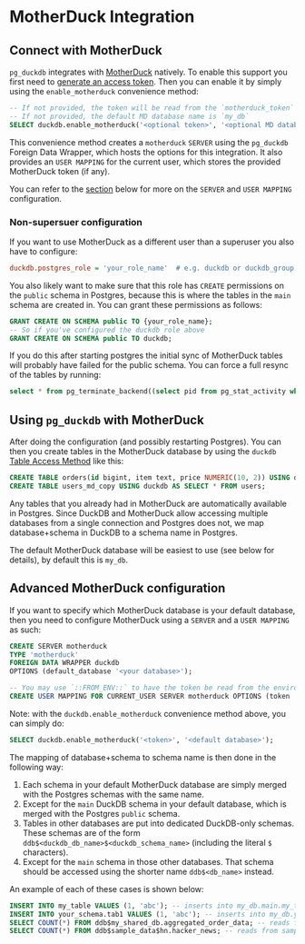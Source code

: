 # MotherDuck Integration

## Connect with MotherDuck

`pg_duckdb` integrates with [MotherDuck][md] natively.
To enable this support you first need to [generate an access token][md-access-token].
Then you can enable it by simply using the `enable_motherduck` convenience method:

```sql
-- If not provided, the token will be read from the `motherduck_token` environment variable
-- If not provided, the default MD database name is `my_db`
SELECT duckdb.enable_motherduck('<optional token>', '<optional MD database name>');
```

This convenience method creates a `motherduck` `SERVER` using the `pg_duckdb` Foreign Data Wrapper, which hosts the options for this integration. It also provides an `USER MAPPING` for the current user, which stores the provided MotherDuck token (if any).

You can refer to the [section](advanced-motherduck-configuration) below for more on the `SERVER` and `USER MAPPING` configuration.

### Non-supersuer configuration

If you want to use MotherDuck as a different user than a superuser you also have to configure:

```ini
duckdb.postgres_role = 'your_role_name'  # e.g. duckdb or duckdb_group
```

You also likely want to make sure that this role has `CREATE` permissions on the `public` schema in Postgres, because this is where the tables in the `main` schema are created in. You can grant these permissions as follows:

```sql
GRANT CREATE ON SCHEMA public TO {your_role_name};
-- So if you've configured the duckdb role above
GRANT CREATE ON SCHEMA public TO duckdb;
```

If you do this after starting postgres the initial sync of MotherDuck tables will probably have failed for the public schema. You can force a full resync of the tables by running:

```sql
select * from pg_terminate_backend((select pid from pg_stat_activity where backend_type = 'pg_duckdb sync worker'));
```

## Using `pg_duckdb` with MotherDuck

After doing the configuration (and possibly restarting Postgres). You can then you create tables in the MotherDuck database by using the `duckdb` [Table Access Method][tam] like this:

```sql
CREATE TABLE orders(id bigint, item text, price NUMERIC(10, 2)) USING duckdb;
CREATE TABLE users_md_copy USING duckdb AS SELECT * FROM users;
```

[tam]: https://www.postgresql.org/docs/current/tableam.html

Any tables that you already had in MotherDuck are automatically available in Postgres. Since DuckDB and MotherDuck allow accessing multiple databases from a single connection and Postgres does not, we map database+schema in DuckDB to a schema name in Postgres.

The default MotherDuck database will be easiest to use (see below for details), by default this is `my_db`.

## Advanced MotherDuck configuration

If you want to specify which MotherDuck database is your default database, then you need to configure MotherDuck using a `SERVER` and a `USER MAPPING` as such:

```sql
CREATE SERVER motherduck
TYPE 'motherduck'
FOREIGN DATA WRAPPER duckdb
OPTIONS (default_database '<your database>');

-- You may use `::FROM_ENV::` to have the token be read from the environment variable
CREATE USER MAPPING FOR CURRENT_USER SERVER motherduck OPTIONS (token '<your token>')
```

Note: with the `duckdb.enable_motherduck` convenience method above, you can simply do:
```sql
SELECT duckdb.enable_motherduck('<token>', '<default database>');
```

The mapping of database+schema to schema name is then done in the following way:

1. Each schema in your default MotherDuck database are simply merged with the Postgres schemas with the same name.
2. Except for the `main` DuckDB schema in your default database, which is merged with the Postgres `public` schema.
3. Tables in other databases are put into dedicated DuckDB-only schemas. These schemas are of the form `ddb$<duckdb_db_name>$<duckdb_schema_name>` (including the literal `$` characters).
4. Except for the `main` schema in those other databases. That schema should be accessed using the shorter name `ddb$<db_name>` instead.

An example of each of these cases is shown below:

```sql
INSERT INTO my_table VALUES (1, 'abc'); -- inserts into my_db.main.my_table
INSERT INTO your_schema.tab1 VALUES (1, 'abc'); -- inserts into my_db.your_schema.tab1
SELECT COUNT(*) FROM ddb$my_shared_db.aggregated_order_data; -- reads from my_shared_db.main.aggregated_order_data
SELECT COUNT(*) FROM ddb$sample_data$hn.hacker_news; -- reads from sample_data.hn.hacker_news
```

[md]: https://motherduck.com/
[md-access-token]: https://motherduck.com/docs/key-tasks/authenticating-and-connecting-to-motherduck/authenticating-to-motherduck/#authentication-using-an-access-token
